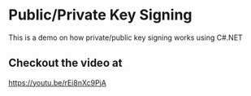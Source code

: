 # Public/Private Key Signing

This is a demo on how private/public key signing works using C#.NET

## Checkout the video at
https://youtu.be/rEi8nXc9PjA
